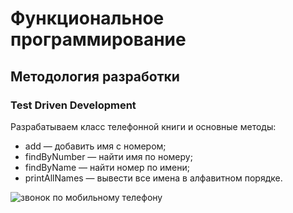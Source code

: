 # Функциональное программирование

## Методология разработки 

### Test Driven Development     

Разрабатываем класс телефонной книги и основные методы:                 

- add — добавить имя с номером;
- findByNumber — найти имя по номеру;
- findByName — найти номер по имени;
- printAllNames — вывести все имена в алфавитном порядке.

![звонок по мобильному телефону](https://blog.voxox.com/hubfs/CP_Mexico2.png)
